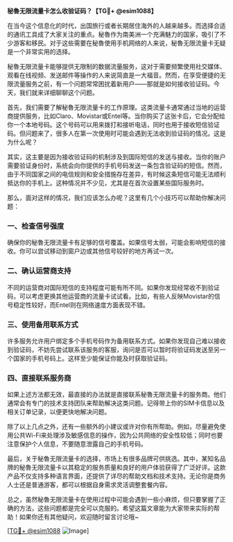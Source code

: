 **秘魯无限流量卡怎么收验证码？【TG💪+ @esim1088】**

在当今这个信息化的时代，出国旅行或者长期居住海外的人越来越多。而选择合适的通讯工具成了大家关注的重点。秘魯作为南美洲一个充满魅力的国家，吸引了不少游客和移民。对于这些需要在秘魯使用手机网络的人来说，秘魯无限流量卡无疑是一个非常实用的选择。

秘魯无限流量卡能够提供无限制的数据流量服务，这对于需要频繁使用社交媒体、观看在线视频、发送邮件等操作的人来说简直是一大福音。然而，在享受便捷的无限流量服务之前，有一个问题常常困扰着新用户——那就是如何接收验证码。今天，我们就来详细聊聊这个问题。

首先，我们需要了解秘魯无限流量卡的工作原理。这类流量卡通常通过当地的运营商提供服务，比如Claro、Movistar或Entel等。当你购买了这张卡后，它会分配给你一个本地号码。这个号码可以用来拨打和接听电话，同时也用于接收短信验证码。但问题来了，很多人在第一次使用时可能会遇到无法收到验证码的情况。这是为什么呢？

其实，这主要是因为接收验证码的机制涉及到国际短信的发送与接收。当你的账户需要验证身份时，系统会向你提供的手机号码发送一条包含验证码的短信。然而，由于不同国家之间的电信规则和安全措施存在差异，有时候这条短信可能无法顺利抵达你的手机上。这种情况并不少见，尤其是在首次设置某些国际服务时。

那么，面对这样的情况，我们应该怎么办呢？这里有几个小技巧可以帮助你解决问题：

### **一、检查信号强度**
确保你的秘魯无限流量卡有足够的信号覆盖。如果信号太弱，可能会影响短信的接收。你可以尝试移动到窗户边或其他信号较好的地方再试一次。

### **二、确认运营商支持**
不同的运营商对国际短信的支持程度可能有所不同。如果你发现经常收不到验证码，可以考虑更换其他运营商的流量卡试试看。比如，有些人反映Movistar的信号稳定性较好，而Entel则在网络速度方面表现不错。

### **三、使用备用联系方式**
许多服务允许用户绑定多个手机号码作为备用联系方式。如果你发现自己难以接收到验证码，不妨先尝试联系该服务的客服，询问是否可以暂时将验证码发送至另一个国家的手机号码上。这样至少能保证你能及时获取验证码。

### **四、直接联系服务商**
如果上述方法都无效，最直接的办法就是直接联系秘魯无限流量卡的服务商。他们通常会有专门的技术支持团队来帮助解决这类问题。记得带上你的SIM卡信息以及相关订单记录，以便更快地解决问题。

除了以上几点之外，还有一些额外的小建议或许对你有所帮助。例如，尽量避免使用公共Wi-Fi来处理涉及敏感信息的操作，因为公共网络的安全性较低；同时也要注意保护个人信息，不要随意泄露自己的手机号码。

最后，关于秘魯无限流量卡的选择，市场上有很多品牌可供挑选。其中，某知名品牌的秘魯无限流量卡以其稳定的服务质量和良好的用户体验获得了广泛好评。这款产品不仅支持多种语言界面，还提供了详尽的帮助文档和技术支持。无论你是商务人士还是普通游客，都可以根据自身需求灵活调整套餐内容。

总之，虽然秘魯无限流量卡在使用过程中可能会遇到一些小麻烦，但只要掌握了正确的方法，这些问题都是完全可以克服的。希望这篇文章能为大家带来实际的帮助！如果你还有其他疑问，欢迎随时留言讨论哦~

[[TG💪+ @esim1088](https://t.me/s/esim1088) ![Image](https://i.postimg.cc/4NQfJmqS/Snipaste-2025-05-13-00-14-12.png)]